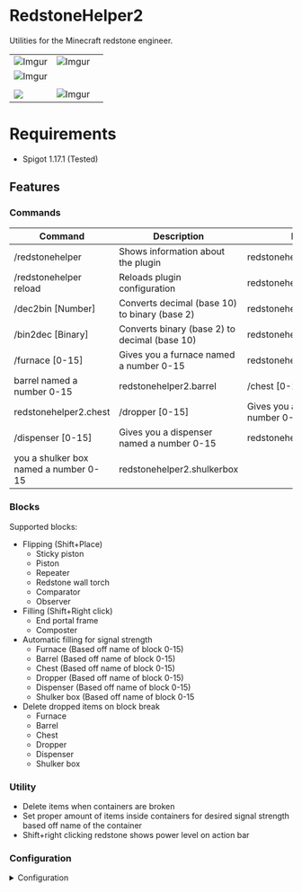 # RedstoneHelper2

Utilities for the Minecraft redstone engineer.

| | | |  
|--|--|--|  
|![Imgur](https://i.imgur.com/hrJLeIv.gif) | ![Imgur](https://imgur.com/aNMXJlD.gif)
| ![Imgur](https://i.imgur.com/v9bR6Yy.gif)|  
|||  
![](https://i.imgur.com/pUQEjON.png)|![Imgur](https://i.imgur.com/CQ7jdIo.png)

# Requirements

* Spigot 1.17.1 (Tested)

## Features

### Commands

| Command | Description | Permission |  
|--|--|--|  
| /redstonehelper | Shows information about the plugin | redstonehelper2.redstonehelper |  
| /redstonehelper reload| Reloads plugin configuration | redstonehelper2.reload |  
| /dec2bin [Number] | Converts decimal (base 10) to binary (base 2)| redstonehelper2.dec2bin|  
| /bin2dec [Binary] | Converts binary (base 2) to decimal (base 10) | redstonehelper2.bin2dec|  
| /furnace [0-15] | Gives you a furnace named a number 0-15 | redstonehelper2.furnace| | /barrel [0-15] | Gives you a
barrel named a number 0-15 | redstonehelper2.barrel | /chest [0-15] | Gives you a chest named a number 0-15 |
redstonehelper2.chest | /dropper [0-15] | Gives you a dropper named a number 0-15 | redstonehelper2.dropper |
/dispenser [0-15] | Gives you a dispenser named a number 0-15 | redstonehelper2.dispenser | /shulkerbox [0-15] | Gives
you a shulker box named a number 0-15 | redstonehelper2.shulkerbox

### Blocks

Supported blocks:

* Flipping (Shift+Place)
    * Sticky piston
    * Piston
    * Repeater
    * Redstone wall torch
    * Comparator
    * Observer
* Filling (Shift+Right click)
    * End portal frame
    * Composter
* Automatic filling for signal strength
    * Furnace (Based off name of block 0-15)
    * Barrel (Based off name of block 0-15)
    * Chest (Based off name of block 0-15)
    * Dropper (Based off name of block 0-15)
    * Dispenser (Based off name of block 0-15)
    * Shulker box (Based off name of block 0-15
* Delete dropped items on block break
    * Furnace
    * Barrel
    * Chest
    * Dropper
    * Dispenser
    * Shulker box

### Utility

* Delete items when containers are broken
* Set proper amount of items inside containers for desired signal strength based off name of the container
* Shift+right clicking redstone shows power level on action bar

### Configuration

<details>
<summary>Configuration</summary>
<br>
<pre><code>
#RedstoneHelper2 V1.0.0
commands:
  redstonehelper:
    permission: redstonehelper2.redstonehelper2
    reload:
      permission: redstonehelper2.reload
  bin2dec:
    enabled: true
    permission: redstonehelper2.bin2dec
  dec2bin:
    enabled: true
    permission: redstonehelper2.dec2bin
  barrel:
    enabled: true
    permission: redstonehelper2.barrel
  furnace:
    enabled: true
    permission: redstonehelper2.furnace
  chest:
    enabled: true
    permission: redstonehelper2.chest
  dropper:
    enabled: true
    permission: redstonehelper2.dropper
  dispenser:
    enabled: true
    permission: redstonehelper2.dispenser
  shulkerbox:
    enabled: true
    permission: redstonehelper2.shulkerbox
blocks:
  flipping: #Flipping the directional face of blocks
    COMPARATOR:
      enabled: true
    REPEATER:
      enabled: true
    REDSTONE_WALL_TORCH:
      enabled: true
    OBSERVER:
      enabled: true
    PISTON:
      enabled: true
    STICKY_PISTON:
      enabled: true
  naming: #filling named container blocks with amount of items for desired signal strength
    BARREL:
      enabled: true
    FURNACE:
      enabled: true
    CHEST:
      enabled: true
    DISPENSER:
      enabled: true
    DROPPER:
      enabled: true
    SHULKER_BOX:
      enabled: true
utility:
  #shift+right clicking redstone to display redstone power level on action bar
  redstone_action_bar: true
  # Delete items dropped from containers when broken
  delete_items:
    enabled: true
    barrel: true
    furnace: true
    chest: true
    dispenser: true
    dropper: true
    shulker_box: true
messages:
  composter: "&cComposter level:&a "
  end_portal_frame: "&cEye:&a "
  dec2bin: "&cBinary:&a "
  bin2dec: "&cDecimal:&a "
  redstone_level: "&cPower:&a  "
  bin2dec_error: "&cPlease check your input"
  reload: "&cConfiguration reloaded"
  not_within_range: "&cMust be within 0-15"</code></pre>
</details>


